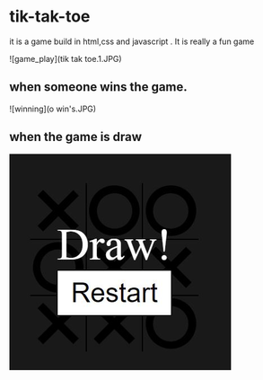 # tik-tak-toe
it is a game build in html,css and javascript . It is really a fun game

![game_play](tik tak toe.1.JPG)

## when someone wins the game.

![winning](o win's.JPG)

## when the game is draw
![draw](draw.JPG)
